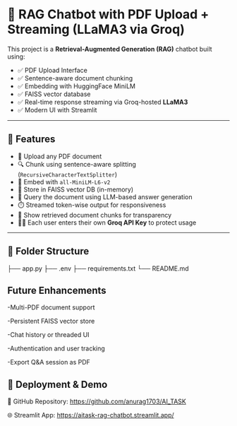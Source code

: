 # 🧠 RAG Chatbot with PDF Upload + Streaming (LLaMA3 via Groq)

This project is a **Retrieval-Augmented Generation (RAG)** chatbot built using:
- ✅ PDF Upload Interface
- ✅ Sentence-aware document chunking
- ✅ Embedding with HuggingFace MiniLM
- ✅ FAISS vector database
- ✅ Real-time response streaming via Groq-hosted **LLaMA3**
- ✅ Modern UI with Streamlit

---

## 🚀 Features

- 📄 Upload any PDF document
- 🔍 Chunk using sentence-aware splitting (`RecursiveCharacterTextSplitter`)
- 🧠 Embed with `all-MiniLM-L6-v2`
- 🔎 Store in FAISS vector DB (in-memory)
- 💬 Query the document using LLM-based answer generation
- ⏱️ Streamed token-wise output for responsiveness
- 🔗 Show retrieved document chunks for transparency
- 🧑‍💻 Each user enters their own **Groq API Key** to protect usage

---

## 📁 Folder Structure


├── app.py
├── .env 
├── requirements.txt
└── README.md 

## Future Enhancements
-Multi-PDF document support

-Persistent FAISS vector store

-Chat history or threaded UI

-Authentication and user tracking

-Export Q&A session as PDF


## 🔗 Deployment & Demo
📂 GitHub Repository: https://github.com/anurag1703/AI_TASK

🌐 Streamlit App: https://aitask-rag-chatbot.streamlit.app/
